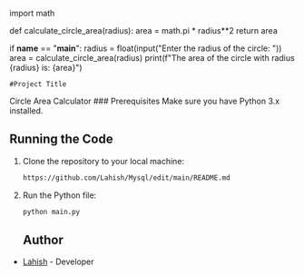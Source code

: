 
import math

def calculate_circle_area(radius):
    area = math.pi * radius**2
    return area

if __name__ == "__main__":
    radius = float(input("Enter the radius of the circle: "))
    area = calculate_circle_area(radius)
    print(f"The area of the circle with radius {radius} is: {area}")

    #Project Title
Circle Area Calculator
    ### Prerequisites
Make sure you have Python 3.x installed.

## Running the Code
1. Clone the repository to your local machine:
    ```bash
    https://github.com/Lahish/Mysql/edit/main/README.md
    
    ```

2. Run the Python file:
    ```bash
    python main.py
    ```

    ## Author

- [Lahish](https://github.com/Lahish/Mysql/edit/main/README.md) - Developer

